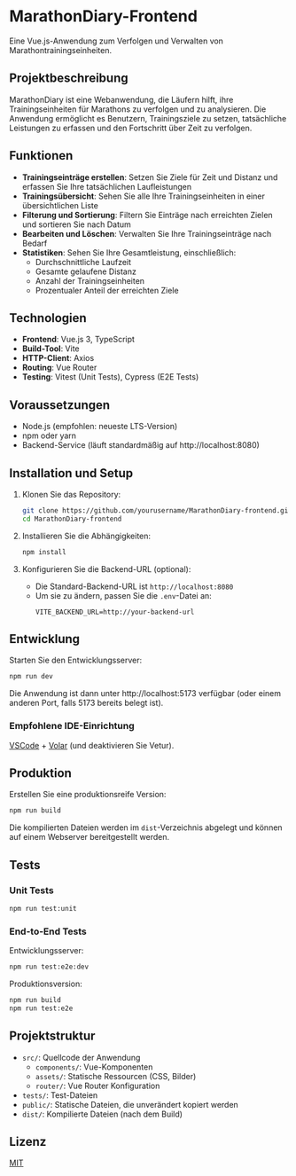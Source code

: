 # MarathonDiary-Frontend

Eine Vue.js-Anwendung zum Verfolgen und Verwalten von Marathontrainingseinheiten.

## Projektbeschreibung

MarathonDiary ist eine Webanwendung, die Läufern hilft, ihre Trainingseinheiten für Marathons zu verfolgen und zu analysieren. Die Anwendung ermöglicht es Benutzern, Trainingsziele zu setzen, tatsächliche Leistungen zu erfassen und den Fortschritt über Zeit zu verfolgen.

## Funktionen

- **Trainingseinträge erstellen**: Setzen Sie Ziele für Zeit und Distanz und erfassen Sie Ihre tatsächlichen Laufleistungen
- **Trainingsübersicht**: Sehen Sie alle Ihre Trainingseinheiten in einer übersichtlichen Liste
- **Filterung und Sortierung**: Filtern Sie Einträge nach erreichten Zielen und sortieren Sie nach Datum
- **Bearbeiten und Löschen**: Verwalten Sie Ihre Trainingseinträge nach Bedarf
- **Statistiken**: Sehen Sie Ihre Gesamtleistung, einschließlich:
  - Durchschnittliche Laufzeit
  - Gesamte gelaufene Distanz
  - Anzahl der Trainingseinheiten
  - Prozentualer Anteil der erreichten Ziele

## Technologien

- **Frontend**: Vue.js 3, TypeScript
- **Build-Tool**: Vite
- **HTTP-Client**: Axios
- **Routing**: Vue Router
- **Testing**: Vitest (Unit Tests), Cypress (E2E Tests)

## Voraussetzungen

- Node.js (empfohlen: neueste LTS-Version)
- npm oder yarn
- Backend-Service (läuft standardmäßig auf http://localhost:8080)

## Installation und Setup

1. Klonen Sie das Repository:
   ```sh
   git clone https://github.com/yourusername/MarathonDiary-frontend.git
   cd MarathonDiary-frontend
   ```

2. Installieren Sie die Abhängigkeiten:
   ```sh
   npm install
   ```

3. Konfigurieren Sie die Backend-URL (optional):
   - Die Standard-Backend-URL ist `http://localhost:8080`
   - Um sie zu ändern, passen Sie die `.env`-Datei an:
     ```
     VITE_BACKEND_URL=http://your-backend-url
     ```

## Entwicklung

Starten Sie den Entwicklungsserver:
```sh
npm run dev
```

Die Anwendung ist dann unter http://localhost:5173 verfügbar (oder einem anderen Port, falls 5173 bereits belegt ist).

### Empfohlene IDE-Einrichtung

[VSCode](https://code.visualstudio.com/) + [Volar](https://marketplace.visualstudio.com/items?itemName=Vue.volar) (und deaktivieren Sie Vetur).

## Produktion

Erstellen Sie eine produktionsreife Version:
```sh
npm run build
```

Die kompilierten Dateien werden im `dist`-Verzeichnis abgelegt und können auf einem Webserver bereitgestellt werden.

## Tests

### Unit Tests

```sh
npm run test:unit
```

### End-to-End Tests

Entwicklungsserver:
```sh
npm run test:e2e:dev
```

Produktionsversion:
```sh
npm run build
npm run test:e2e
```

## Projektstruktur

- `src/`: Quellcode der Anwendung
  - `components/`: Vue-Komponenten
  - `assets/`: Statische Ressourcen (CSS, Bilder)
  - `router/`: Vue Router Konfiguration
- `tests/`: Test-Dateien
- `public/`: Statische Dateien, die unverändert kopiert werden
- `dist/`: Kompilierte Dateien (nach dem Build)

## Lizenz

[MIT](LICENSE)